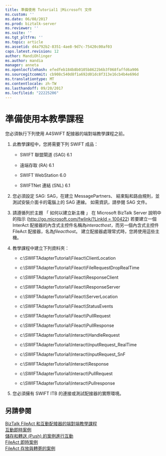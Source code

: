 ```yaml
---
title: 準備使用 Tutorial1 |Microsoft 文件
ms.custom: ''
ms.date: 06/08/2017
ms.prod: biztalk-server
ms.reviewer: ''
ms.suite: ''
ms.tgt_pltfrm: ''
ms.topic: article
ms.assetid: d4a792b2-8351-4ae8-9d7c-75420c00af03
caps.latest.revision: 12
author: MandiOhlinger
ms.author: mandia
manager: anneta
ms.openlocfilehash: efedfeb184b8b0105b8622b6b3f068faffd6a906
ms.sourcegitcommit: cb908c540d8f1a692d01dc8f313e16cb4b4e696d
ms.translationtype: MT
ms.contentlocale: zh-TW
ms.lasthandoff: 09/20/2017
ms.locfileid: "22225206"
---
```

# <a name="preparing-to-use-the-tutorial"></a>準備使用本教學課程
您必須執行下列使用 A4SWIFT 配接器的端對端教學課程之前。  
  
1.  此教學課程中，您將需要下列 SWIFT 成品：  
  
    -   SWIFT 聯盟閘道 (SAG) 6.1  
  
    -   遠端存取 (RA) 6.1  
  
    -   SWIFT WebStation 6.0  
  
    -   SWIFTNet 連結 (SNL) 6.1  
  
2.  您必須設定 SAG: SAG，在建立 MessagePartners、 結束點和路由規則，並測試安裝介面卡的電腦上的 SAG 連線。 如需資訊，請參閱 SAG 文件。  
  
3.  請遵循列於主題 「 如何以建立新主機 」 在 Microsoft BizTalk Server 說明中的指示 ([http://go.microsoft.com/fwlink/?LinkId = 100422](http://go.microsoft.com/fwlink/?LinkId=100422)) 若要建立一個 InterAct 配接器的內含式主控件名稱為*interacthost*，而另一個內含式主控件 FileAct 配接器，名為*fileacthost*。 建立配接器處理常式時，您將使用這些主機。  
  
4.  教學課程中建立下列資料夾：  
  
    -   c:\SWIFTAdapterTutorial\Fileact\ClientLocation  
  
    -   c:\SWIFTAdapterTutorial\Fileact\FileRequestDropRealTime  
  
    -   c:\SWIFTAdapterTutorial\Fileact\ResponseClient  
  
    -   c:\SWIFTAdapterTutorial\Fileact\ResponseServer  
  
    -   c:\SWIFTAdapterTutorial\Fileact\ServerLocation  
  
    -   c:\SWIFTAdapterTutorial\Fileact\StatusEvents  
  
    -   c:\SWIFTAdapterTutorial\Fileact\PullRequest  
  
    -   c:\SWIFTAdapterTutorial\Fileact\PullResponse  
  
    -   c:\SWIFTAdapterTutorial\Interact\HandleRequest  
  
    -   c:\SWIFTAdapterTutorial\Interact\InputRequest_RealTime  
  
    -   c:\SWIFTAdapterTutorial\Interact\InputRequest_SnF  
  
    -   c:\SWIFTAdapterTutorial\Interact\Response  
  
    -   c:\SWIFTAdapterTutorial\Interact\PullRequest  
  
    -   c:\SWIFTAdapterTutorial\Interact\Pullresponse  
  
5.  您必須擁有 SWIFT ITB 的連接或測試配接器的實際環境。  
  
## <a name="see-also"></a>另請參閱  
 [BizTalk FileAct 和互動配接器的端對端教學課程](../../adapters-and-accelerators/fileact-interact/biztalk-fileact-and-interact-adapters-end-to-end-tutorial.md)   
 [互動即時案例](../../adapters-and-accelerators/fileact-interact/interact-real-time-scenario.md)   
 [儲存和轉送 (Push) 的案例進行互動](../../adapters-and-accelerators/fileact-interact/interact-store-and-forward-push-scenario.md)   
 [FileAct 即時案例](../../adapters-and-accelerators/fileact-interact/fileact-real-time-scenario.md)   
 [FileAct 存放與轉寄的案例](../../adapters-and-accelerators/fileact-interact/fileact-store-and-forward-scenario.md)